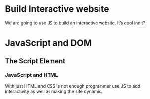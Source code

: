 # Build Interactive website

We are going to use JS to build an interactive website. It’s cool innit? 

# JavaScript and DOM

## The Script Element

### JavaScript and HTML

With just HTML and CSS is not enough programmer use JS to add interactivity as well as making the site dynamic.